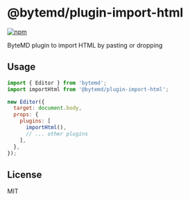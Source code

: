 # @bytemd/plugin-import-html

[![npm](https://img.shields.io/npm/v/@bytemd/plugin-import-html.svg)](https://npm.im/@bytemd/plugin-import-html)

ByteMD plugin to import HTML by pasting or dropping

## Usage

```js
import { Editor } from 'bytemd';
import importHtml from '@bytemd/plugin-import-html';

new Editor({
  target: document.body,
  props: {
    plugins: [
      importHtml(),
      // ... other plugins
    ],
  },
});
```

## License

MIT
